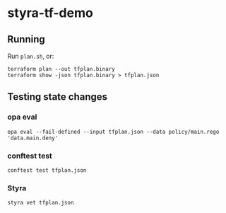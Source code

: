 # styra-tf-demo

## Running

Run `plan.sh`, or:

```shell
terraform plan --out tfplan.binary
terraform show -json tfplan.binary > tfplan.json
```

## Testing state changes

### opa eval

```shell
opa eval --fail-defined --input tfplan.json --data policy/main.rego 'data.main.deny'
```

### conftest test

```shell
conftest test tfplan.json
```

### Styra

```shell
styra vet tfplan.json
```